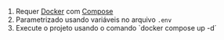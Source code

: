 
1. Requer [Docker](https://docs.docker.com/engine/install/) com [Compose](https://docs.docker.com/compose/install/)
2. Parametrizado usando variáveis no arquivo `.env`
3. Execute o projeto usando o comando `docker compose up -d´

